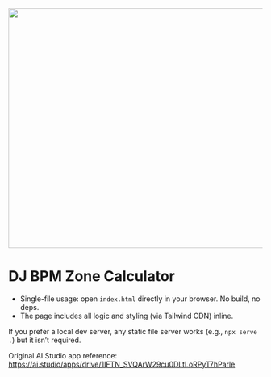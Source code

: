 <div align="center">
<img width="1200" height="475" alt="GHBanner" src="https://github.com/user-attachments/assets/0aa67016-6eaf-458a-adb2-6e31a0763ed6" />
</div>

# DJ BPM Zone Calculator

- Single-file usage: open `index.html` directly in your browser. No build, no deps.
- The page includes all logic and styling (via Tailwind CDN) inline.

If you prefer a local dev server, any static file server works (e.g., `npx serve .`) but it isn’t required.

Original AI Studio app reference: https://ai.studio/apps/drive/1IFTN_SVQArW29cu0DLtLoRPyT7hParle

